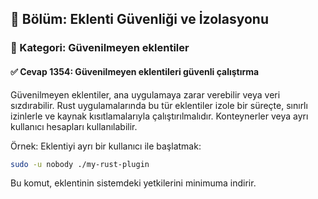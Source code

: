 ## 📘 Bölüm: Eklenti Güvenliği ve İzolasyonu  
### 🔹 Kategori: Güvenilmeyen eklentiler  
#### ✅ Cevap 1354: Güvenilmeyen eklentileri güvenli çalıştırma

Güvenilmeyen eklentiler, ana uygulamaya zarar verebilir veya veri sızdırabilir. Rust uygulamalarında bu tür eklentiler izole bir süreçte, sınırlı izinlerle ve kaynak kısıtlamalarıyla çalıştırılmalıdır. Konteynerler veya ayrı kullanıcı hesapları kullanılabilir.

Örnek: Eklentiyi ayrı bir kullanıcı ile başlatmak:

```sh
sudo -u nobody ./my-rust-plugin
```
Bu komut, eklentinin sistemdeki yetkilerini minimuma indirir.
